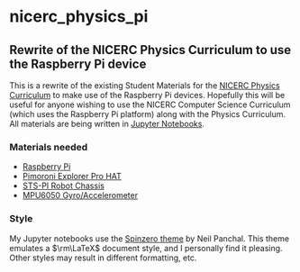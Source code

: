 # nicerc_physics_pi
## Rewrite of the NICERC Physics Curriculum to use the Raspberry Pi device

This is a rewrite of the existing Student Materials for the [NICERC Physics Curriculum](https://nicerc.org/) to make use of the Raspberry Pi devices. Hopefully this will be useful for anyone wishing to use the NICERC Computer Science Curriculum (which uses the Raspberry Pi platform) along with the Physics Curriculum. All materials are being written in [Jupyter Notebooks](http://jupyter.org/).

### Materials needed

* [Raspberry Pi](https://www.raspberrypi.org/)
* [Pimoroni Explorer Pro HAT](https://shop.pimoroni.com/products/explorer-hat)
* [STS-PI Robot Chassis](https://shop.pimoroni.com/products/sts-pi)
* [MPU6050 Gyro/Accelerometer](https://www.amazon.com/MPU-6050-MPU6050-Accelerometer-Gyroscope-Converter/dp/B008BOPN40/ref=sr_1_2?ie=UTF8&qid=1530192890&sr=8-2&keywords=MPU6050)

### Style

My Jupyter notebooks use the [Spinzero theme](https://github.com/neilpanchal/spinzero-jupyter-theme) by Neil Panchal. This theme emulates a $\rm\LaTeX$ document style, and I personally find it pleasing. Other styles may result in different formatting, etc.
